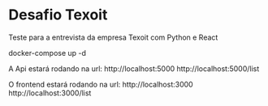 # Desafio Texoit
Teste para a entrevista da empresa Texoit com Python e React

docker-compose up -d

A Api estará rodando na url:
http://localhost:5000
http://localhost:5000/list


O frontend estará rodando na url:
http://localhost:3000
http://localhost:3000/list